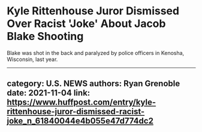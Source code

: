 # Kyle Rittenhouse Juror Dismissed Over Racist 'Joke' About Jacob Blake Shooting

Blake was shot in the back and paralyzed by police officers in Kenosha, Wisconsin, last year.

---
category: U.S. NEWS
authors: Ryan Grenoble
date: 2021-11-04
link: https://www.huffpost.com/entry/kyle-rittenhouse-juror-dismissed-racist-joke_n_61840044e4b055e47d774dc2
---
